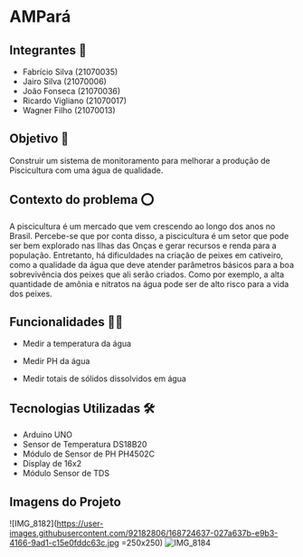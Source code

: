 # AMPará

## Integrantes 🤵

- Fabrício Silva (21070035)
- Jairo Silva (21070006)
- João Fonseca (21070036)
- Ricardo Vigliano (21070017)
- Wagner Filho (21070013)

## Objetivo 🎯

Construir um sistema de monitoramento para melhorar a produção de Piscicultura com uma água de qualidade.

## Contexto do problema ⭕

A piscicultura é um mercado que vem crescendo ao longo dos anos no Brasil. Percebe-se que por conta disso, a piscicultura é um setor que pode ser bem explorado nas Ilhas das Onças e gerar recursos e renda para a população. Entretanto, há dificuldades na criação de peixes em cativeiro, como a qualidade da água que deve atender parâmetros básicos para a boa sobrevivência dos peixes que ali serão criados. Como por exemplo, a alta quantidade de amônia e nitratos na água pode ser de alto risco para a vida dos peixes.

## Funcionalidades 👩‍💻

- Medir a temperatura da água

- Medir PH da água

- Medir totais de sólidos dissolvidos em água

## Tecnologias Utilizadas 🛠
- Arduino UNO
- Sensor de Temperatura DS18B20
- Módulo de Sensor de PH PH4502C
- Display de 16x2
- Módulo Sensor de TDS
## Imagens do Projeto
![IMG_8182](https://user-images.githubusercontent.com/92182806/168724637-027a637b-e9b3-4166-9ad1-c15e0fddc63c.jpg =250x250)
![IMG_8184](https://user-images.githubusercontent.com/92182806/168724738-64effc6b-2e5f-4fbf-bf82-6c1daa4f2791.jpg)


